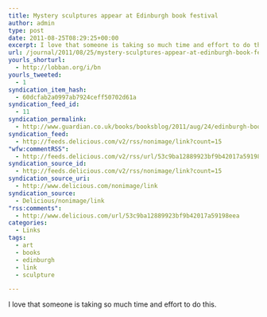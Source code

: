 ```yaml
---
title: Mystery sculptures appear at Edinburgh book festival
author: admin
type: post
date: 2011-08-25T08:29:25+00:00
excerpt: I love that someone is taking so much time and effort to do this.
url: /journal/2011/08/25/mystery-sculptures-appear-at-edinburgh-book-festival/
yourls_shorturl:
  - http://lobban.org/i/bn
yourls_tweeted:
  - 1
syndication_item_hash:
  - 60dcfab2a0997ab7924ceff50702d61a
syndication_feed_id:
  - 11
syndication_permalink:
  - http://www.guardian.co.uk/books/booksblog/2011/aug/24/edinburgh-book-festival-sculptures?CMP=twt_gu
syndication_feed:
  - http://feeds.delicious.com/v2/rss/nonimage/link?count=15
"wfw:commentRSS":
  - http://feeds.delicious.com/v2/rss/url/53c9ba12889923bf9b42017a59198eea
syndication_source_id:
  - http://feeds.delicious.com/v2/rss/nonimage/link?count=15
syndication_source_uri:
  - http://www.delicious.com/nonimage/link
syndication_source:
  - Delicious/nonimage/link
"rss:comments":
  - http://www.delicious.com/url/53c9ba12889923bf9b42017a59198eea
categories:
  - Links
tags:
  - art
  - books
  - edinburgh
  - link
  - sculpture

---
```

I love that someone is taking so much time and effort to do this.